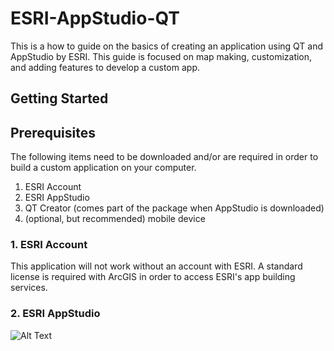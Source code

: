 # ESRI-AppStudio-QT
This is a how to guide on the basics of creating an application using QT and AppStudio by ESRI. This guide is focused on map making, customization, and adding features to develop a custom app.  
## Getting Started
## Prerequisites
The following items need to be downloaded and/or are required in order to build a custom application on your computer.
1. ESRI Account
2. ESRI AppStudio
3. QT Creator (comes part of the package when AppStudio is downloaded)
4. (optional, but recommended) mobile device

### 1. ESRI Account
This application will not work without an account with ESRI. A standard license is required with ArcGIS in order to access ESRI's app building services.

### 2. ESRI AppStudio
![Alt Text](/images/esriapp.png)
